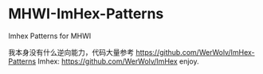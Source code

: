 # MHWI-ImHex-Patterns
Imhex Patterns for MHWI

我本身没有什么逆向能力，代码大量参考 https://github.com/WerWolv/ImHex-Patterns
Imhex: https://github.com/WerWolv/ImHex
enjoy.
